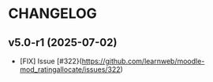 CHANGELOG
=========

v5.0-r1 (2025-07-02)
------------------
- [FIX] Issue [#322}(https://github.com/learnweb/moodle-mod_ratingallocate/issues/322)
